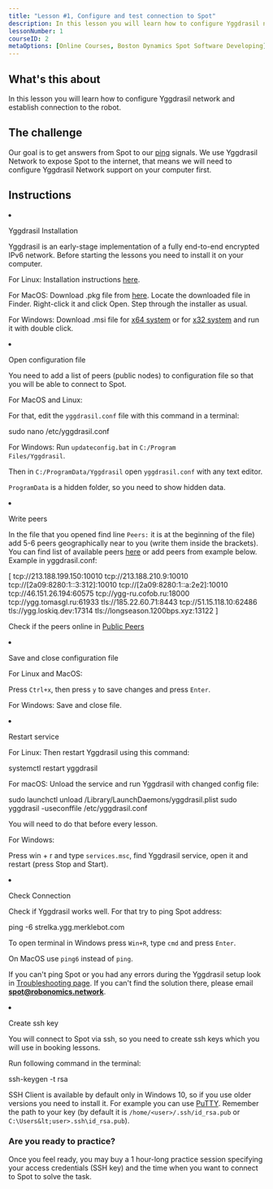 ```yaml
---
title: "Lesson #1, Configure and test connection to Spot"
description: In this lesson you will learn how to configure Yggdrasil network and establish connection to the robot.
lessonNumber: 1
courseID: 2
metaOptions: [Online Courses, Boston Dynamics Spot Software Developing]
---
```


<section class="container__reg">

## What's this about

In this lesson you will learn how to configure Yggdrasil network and establish connection to the robot.

</section>


<section class="container__reg">

## The challenge

Our goal is to get answers from Spot to our [ping](https://en.wikipedia.org/wiki/Ping_(networking_utility)) signals. We use Yggdrasil Network to expose Spot to the internet, that means we will need to configure Yggdrasil Network support on your computer first.

</section>

<section class="container__reg">

## Instructions

<List type="numbers">

<li>

Yggdrasil Installation

Yggdrasil is an early-stage implementation of a fully end-to-end encrypted IPv6 network. Before starting the lessons you need to install it on your computer.

For Linux: Installation instructions [here](https://yggdrasil-network.github.io/installation-linux-deb.html).

For MacOS: Download .pkg file from [here](https://github.com/yggdrasil-network/yggdrasil-go/releases/download/v0.4.0/yggdrasil-0.4.0-macos-amd64.pkg). Locate the downloaded file in Finder. Right-click it and click Open. Step through the installer as usual.

For Windows: Download .msi file for [x64 system](https://github.com/yggdrasil-network/yggdrasil-go/releases/download/v0.4.0/yggdrasil-0.4-x64.msi) or for [x32 system](https://github.com/yggdrasil-network/yggdrasil-go/releases/download/v0.4.0/yggdrasil-0.4-x64.msi) and run it with double click.
</li>

<li>

Open configuration file 

You need to add a list of peers (public nodes) to configuration file so that you will be able to connect to Spot.

For MacOS and Linux:

For that, edit the <code>yggdrasil.conf</code> file with this command in a terminal:

<lessonCodeWrapper language="bash">sudo nano /etc/yggdrasil.conf</lessonCodeWrapper>

For Windows: Run <code>updateconfig.bat</code> in <code>C:/Program Files/Yggdrasil</code>.

Then in <code>C:/ProgramData/Yggdrasil</code> open <code>yggdrasil.conf</code> with any text editor.

<code>ProgramData</code> is a hidden folder, so you need to show hidden data.

</li>

<li>

Write peers

In the file that you opened find line <code>Peers:</code> it is at the beginning of the file) add 5-6 peers geographically near to you (write them inside the brackets). You can find list of available peers [here](https://github.com/yggdrasil-network/public-peers) or add peers from example below. Example in yggdrasil.conf:

<lessonCodeWrapper language="json">
[
  tcp://213.188.199.150:10010
  tcp://213.188.210.9:10010
  tcp://[2a09:8280:1::3:312]:10010
  tcp://[2a09:8280:1::a:2e2]:10010
  tcp://46.151.26.194:60575
  tcp://ygg-ru.cofob.ru:18000
  tcp://ygg.tomasgl.ru:61933
  tls://185.22.60.71:8443
  tcp://51.15.118.10:62486
  tls://ygg.loskiq.dev:17314
  tls://longseason.1200bps.xyz:13122
]
</lessonCodeWrapper>

Check if the peers online in [Public Peers](https://publicpeers.neilalexander.dev/)

</li>

<li>

Save and close configuration file

For Linux and MacOS:

Press <code>Ctrl+x</code>, then press <code>y</code> to save changes and press <code>Enter</code>.

For Windows: Save and close file.

</li>

<li>

Restart service 

For Linux: Then restart Yggdrasil using this command:

<lessonCodeWrapper language="bash">systemctl restart yggdrasil</lessonCodeWrapper>

For macOS: Unload the service and run Yggdrasil with changed config file:

<lessonCodeWrapper language="bash" codeClass="big-code">
sudo launchctl unload /Library/LaunchDaemons/yggdrasil.plist
sudo yggdrasil -useconffile /etc/yggdrasil.conf
</lessonCodeWrapper>

You will need to do that before every lesson.

For Windows:

Press win + r and type <code>services.msc</code>, find Yggdrasil service, open it and restart (press Stop and Start).

<LessonImages src="boston-dynamics-course/lesson-0-1.jpg" alt="tutorial"/>
</li>

<li>

Check Connection

Check if Yggdrasil works well. For that try to ping Spot address:

<lessonCodeWrapper language="bash">ping -6 strelka.ygg.merklebot.com</lessonCodeWrapper>

To open terminal in Windows press <code>Win+R</code>, type <code>cmd</code> and press <code>Enter</code>.

On MacOS use <code>ping6</code> instead of <code>ping</code>.

If you can't ping Spot or you had any errors during the Yggdrasil setup look in [Troubleshooting page](https://dapp.spot-sdk.education/docs/spot-troubleshooting). If you can't find the solution there, please email **spot@robonomics.network**.

</li>

<li>

Create ssh key 

You will connect to Spot via ssh, so you need to create ssh keys which you will use in booking lessons.

Run following command in the terminal:

<lessonCodeWrapper language="bash">ssh-keygen -t rsa</lessonCodeWrapper>

SSH Client is available by default only in Windows 10, so if you use older versions you need to install it. For example you can use [PuTTY](https://www.putty.org/). Remember the path to your key (by default it is <code>/home/&lt;user&gt;/.ssh/id_rsa.pub</code> or <code>C:\Users\&lt;user&gt;\.ssh\id_rsa.pub</code>).
</li>
</List>
</section>

<section class="container__reg">

### Are you ready to practice?

Once you feel ready, you may buy a 1 hour-long practice session specifying your access credentials (SSH key) and the time when you want to connect to Spot to solve the task.

##### <LessonButtonLink src="https://dapp.spot-sdk.education/#/checkout" text="Rent a spot" />

</section>
